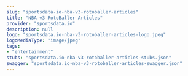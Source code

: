 ```yaml
---
slug: "sportsdata-io-nba-v3-rotoballer-articles"
title: "NBA v3 RotoBaller Articles"
provider: "sportsdata.io"
description: null
logo: "sportsdata.io-nba-v3-rotoballer-articles-logo.jpeg"
logoMediaType: "image/jpeg"
tags:
- "entertainment"
stubs: "sportsdata.io-nba-v3-rotoballer-articles-stubs.json"
swagger: "sportsdata.io-nba-v3-rotoballer-articles-swagger.json"
---
```

